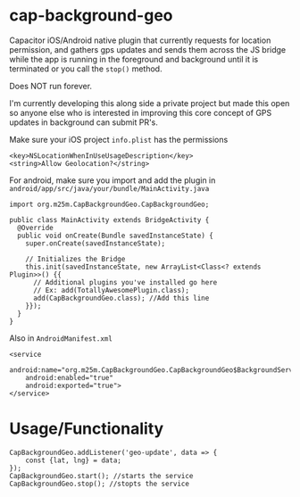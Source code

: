# cap-background-geo

Capacitor iOS/Android native plugin that currently requests for location permission, and gathers gps updates and sends them across the JS bridge while the app is running in the foreground and background until it is terminated or you call the `stop()` method.

Does NOT run forever.

I'm currently developing this along side a private project but made this open so anyone else who is interested in improving this core concept of GPS updates in background can submit PR's.

Make sure your iOS project `info.plist` has the permissions
```
<key>NSLocationWhenInUseUsageDescription</key>
<string>Allow Geolocation?</string>
```

For android, make sure you import and add the plugin in `android/app/src/java/your/bundle/MainActivity.java`

`import org.m25m.CapBackgroundGeo.CapBackgroundGeo;`

```
public class MainActivity extends BridgeActivity {
  @Override
  public void onCreate(Bundle savedInstanceState) {
    super.onCreate(savedInstanceState);

    // Initializes the Bridge
    this.init(savedInstanceState, new ArrayList<Class<? extends Plugin>>() {{
      // Additional plugins you've installed go here
      // Ex: add(TotallyAwesomePlugin.class);
      add(CapBackgroundGeo.class); //Add this line
    }});
  }
}
```

Also in `AndroidManifest.xml`
```
<service
    android:name="org.m25m.CapBackgroundGeo.CapBackgroundGeo$BackgroundService"
    android:enabled="true"
    android:exported="true">
</service>
```
# Usage/Functionality

```
CapBackgroundGeo.addListener('geo-update', data => {
    const {lat, lng} = data;
});
CapBackgroundGeo.start(); //starts the service
CapBackgroundGeo.stop(); //stopts the service
```

